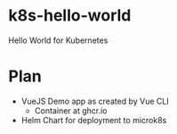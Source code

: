 # k8s-hello-world
Hello World for Kubernetes

# Plan

- VueJS Demo app as created by Vue CLI
  - Container at ghcr.io
- Helm Chart for deployment to microk8s
